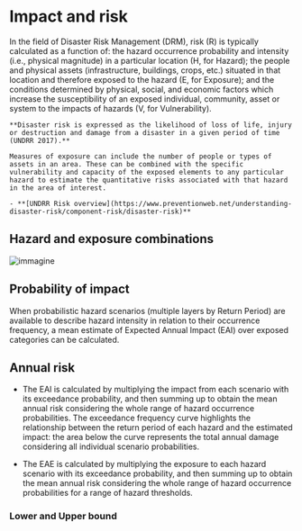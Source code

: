 # Impact and risk

In the field of Disaster Risk Management (DRM), risk (R) is typically calculated as a function of: the hazard occurrence probability and intensity (i.e., physical magnitude) in a particular location (H, for Hazard); the people and physical assets (infrastructure, buildings, crops, etc.) situated in that location and therefore exposed to the hazard (E, for Exposure); and the conditions determined by physical, social, and economic factors which increase the susceptibility of an exposed individual, community, asset or system to the impacts of hazards (V, for Vulnerability).

```{seealso}
**Disaster risk is expressed as the likelihood of loss of life, injury or destruction and damage from a disaster in a given period of time (UNDRR 2017).**

Measures of exposure can include the number of people or types of assets in an area. These can be combined with the specific vulnerability and capacity of the exposed elements to any particular hazard to estimate the quantitative risks associated with that hazard in the area of interest.

- **[UNDRR Risk overview](https://www.preventionweb.net/understanding-disaster-risk/component-risk/disaster-risk)**
```

## Hazard and exposure combinations

![immagine](https://user-images.githubusercontent.com/44863827/156599257-a9f587b4-bcbf-4e6b-9793-6e346945dca5.png)

## Probability of impact

When probabilistic hazard scenarios (multiple layers by Return Period) are available to describe hazard intensity in relation to their occurrence frequency, a mean estimate of Expected Annual Impact (EAI) over exposed categories can be calculated.

## Annual risk

- The EAI is calculated by multiplying the impact from each scenario with its exceedance probability, and then summing up to obtain the mean annual risk considering the whole range of hazard occurrence probabilities. The exceedance frequency curve highlights the relationship between the return period of each hazard and the estimated impact: the area below the curve represents the total annual damage considering all individual scenario probabilities.

- The EAE is calculated by multiplying the exposure to each hazard scenario with its exceedance probability, and then summing up to obtain the mean annual risk considering the whole range of hazard occurrence probabilities for a range of hazard thresholds.

### Lower and Upper bound